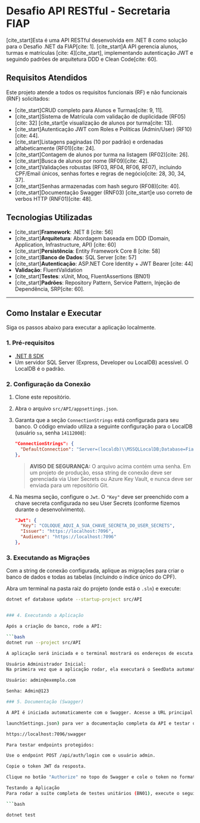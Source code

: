 # Desafio API RESTful - Secretaria FIAP

[cite_start]Esta é uma API RESTful desenvolvida em .NET 8 como solução para o Desafio .NET da FIAP[cite: 1]. [cite_start]A API gerencia alunos, turmas e matrículas [cite: 4][cite_start], implementando autenticação JWT e seguindo padrões de arquitetura DDD e Clean Code[cite: 60].

## Requisitos Atendidos

Este projeto atende a todos os requisitos funcionais (RF) e não funcionais (RNF) solicitados:
- [cite_start]CRUD completo para Alunos e Turmas[cite: 9, 11].
- [cite_start]Sistema de Matrícula com validação de duplicidade (RF05) [cite: 32] [cite_start]e visualização de alunos por turma[cite: 13].
- [cite_start]Autenticação JWT com Roles e Políticas (Admin/User) (RF10)[cite: 44].
- [cite_start]Listagens paginadas (10 por padrão) e ordenadas alfabeticamente (RF01)[cite: 24].
- [cite_start]Contagem de alunos por turma na listagem (RF02)[cite: 26].
- [cite_start]Busca de alunos por nome (RF09)[cite: 42].
- [cite_start]Validações robustas (RF03, RF04, RF06, RF07), incluindo CPF/Email únicos, senhas fortes e regras de negócio[cite: 28, 30, 34, 37].
- [cite_start]Senhas armazenadas com hash seguro (RF08)[cite: 40].
- [cite_start]Documentação Swagger (RNF03)  [cite_start]e uso correto de verbos HTTP (RNF01)[cite: 48].

## Tecnologias Utilizadas

- [cite_start]**Framework**: .NET 8 [cite: 56]
- [cite_start]**Arquitetura**: Abordagem baseada em DDD (Domain, Application, Infrastructure, API) [cite: 60]
- [cite_start]**Persistência**: Entity Framework Core 8 [cite: 58]
- [cite_start]**Banco de Dados**: SQL Server [cite: 57]
- [cite_start]**Autenticação**: ASP.NET Core Identity + JWT Bearer [cite: 44]
- **Validação**: FluentValidation
- [cite_start]**Testes**: xUnit, Moq, FluentAssertions (BN01) 
- [cite_start]**Padrões**: Repository Pattern, Service Pattern, Injeção de Dependência, SRP[cite: 60].

---

## Como Instalar e Executar

Siga os passos abaixo para executar a aplicação localmente.

### 1. Pré-requisitos

- [.NET 8 SDK](https://dotnet.microsoft.com/download/dotnet/8.0)
- Um servidor SQL Server (Express, Developer ou LocalDB) acessível. O LocalDB é o padrão.

### 2. Configuração da Conexão

1.  Clone este repositório.
2.  Abra o arquivo `src/API/appsettings.json`.
3.  Garanta que a seção `ConnectionStrings` está configurada para seu banco. O código enviado utiliza a seguinte configuração para o LocalDB (usuário `sa`, senha `14112008`):

    ```json
    "ConnectionStrings": {
      "DefaultConnection": "Server=(localdb)\\MSSQLLocalDB;Database=FiapApiRestifulDB;User ID=sa;Password=14112008;Encrypt=False;TrustServerCertificate=True;MultipleActiveResultSets=True"
    },
    ```
    > **AVISO DE SEGURANÇA:** O arquivo acima contém uma senha. Em um projeto de produção, essa string de conexão deve ser gerenciada via User Secrets ou Azure Key Vault, e nunca deve ser enviada para um repositório Git.

4.  Na mesma seção, configure o `Jwt`. O `"Key"` deve ser preenchido com a chave secreta configurada no seu User Secrets (conforme fizemos durante o desenvolvimento).

    ```json
    "Jwt": {
      "Key": "COLOQUE_AQUI_A_SUA_CHAVE_SECRETA_DO_USER_SECRETS",
      "Issuer": "https://localhost:7096",
      "Audience": "https://localhost:7096"
    },
    ```

### 3. Executando as Migrações

Com a string de conexão configurada, aplique as migrações para criar o banco de dados e todas as tabelas (incluindo o índice único do CPF).

Abra um terminal na pasta raiz do projeto (onde está o `.sln`) e execute:

```bash
dotnet ef database update --startup-project src/API


### 4. Executando a Aplicação

Após a criação do banco, rode a API:

```bash
dotnet run --project src/API

A aplicação será iniciada e o terminal mostrará os endereços de escuta, incluindo https://localhost:7096.

Usuário Administrador Inicial:
Na primeira vez que a aplicação rodar, ela executará o SeedData automaticamente, criando as roles "Admin" e "User" e o usuário administrador padrão:

Usuário: admin@exemplo.com

Senha: Admin@123

### 5. Documentação (Swagger)

A API é iniciada automaticamente com o Swagger. Acesse a URL principal da aplicação (definida no 

launchSettings.json) para ver a documentação completa da API e testar os endpoints:

https://localhost:7096/swagger

Para testar endpoints protegidos:

Use o endpoint POST /api/auth/login com o usuário admin.

Copie o token JWT da resposta.

Clique no botão "Authorize" no topo do Swagger e cole o token no formato Bearer SEU_TOKEN_AQUI.

Testando a Aplicação
Para rodar a suíte completa de testes unitários (BN01), execute o seguinte comando na pasta raiz do projeto:

```bash

dotnet test